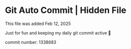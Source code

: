 # Git Auto Commit | Hidden File

This file was added Feb 12, 2025

Just for fun and keeping my daily git commit active 🤪

commit number: 1338683
